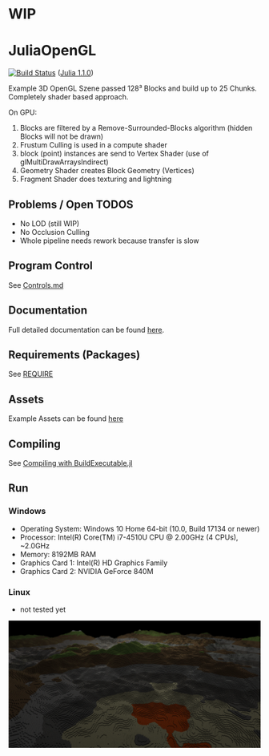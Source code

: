 # WIP

[statusPic]: status.png "128³ Blocks up to 25 Chunks"

# JuliaOpenGL
[![Build Status](https://travis-ci.org/Gilga/JuliaOpenGL.svg?branch=master)](https://travis-ci.org/Gilga/JuliaOpenGL) ([Julia 1.1.0](https://julialang.org/downloads/))

Example 3D OpenGL Szene passed 128³ Blocks and build up to 25 Chunks. Completely shader based approach.

On GPU:
1. Blocks are filtered by a Remove-Surrounded-Blocks algorithm (hidden Blocks will not be drawn)
2. Frustum Culling is used in a compute shader
3. block (point) instances are send to Vertex Shader (use of glMultiDrawArraysIndirect)
4. Geometry Shader creates Block Geometry (Vertices)
5. Fragment Shader does texturing and lightning

## Problems / Open TODOS
* No LOD (still WIP)
* No Occlusion Culling
* Whole pipeline needs rework because transfer is slow

## Program Control
See [Controls.md](Controls.md)

## Documentation
Full detailed documentation can be found [here](https://gilga.github.io/JuliaOpenGL/).

## Requirements (Packages)
See [REQUIRE](REQUIRE)

## Assets
Example Assets can be found [here](https://github.com/Gilga/JLGLAssets)

## Compiling
See [Compiling with BuildExecutable.jl](https://github.com/Gilga/BuildExecutable.jl#compiling)

## Run
### Windows
* Operating System: Windows 10 Home 64-bit (10.0, Build 17134 or newer)
* Processor: Intel(R) Core(TM) i7-4510U CPU @ 2.00GHz (4 CPUs), ~2.0GHz
* Memory: 8192MB RAM
* Graphics Card 1: Intel(R) HD Graphics Family
* Graphics Card 2: NVIDIA GeForce 840M

### Linux
* not tested yet

![statusPic][statusPic]
